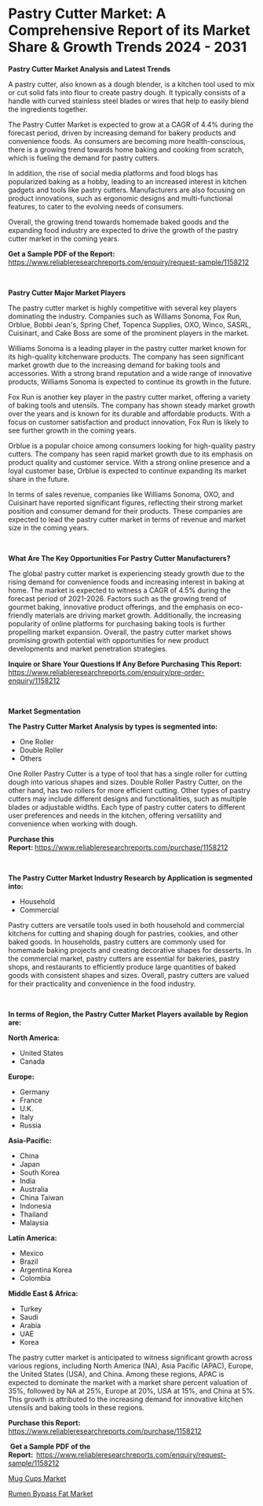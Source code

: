 <p><h1>Pastry Cutter Market: A Comprehensive Report of its Market Share & Growth Trends 2024 - 2031</h1></p><p><strong>Pastry Cutter Market Analysis and Latest Trends</strong></p>
<p><p>A pastry cutter, also known as a dough blender, is a kitchen tool used to mix or cut solid fats into flour to create pastry dough. It typically consists of a handle with curved stainless steel blades or wires that help to easily blend the ingredients together.</p><p>The Pastry Cutter Market is expected to grow at a CAGR of 4.4% during the forecast period, driven by increasing demand for bakery products and convenience foods. As consumers are becoming more health-conscious, there is a growing trend towards home baking and cooking from scratch, which is fueling the demand for pastry cutters.</p><p>In addition, the rise of social media platforms and food blogs has popularized baking as a hobby, leading to an increased interest in kitchen gadgets and tools like pastry cutters. Manufacturers are also focusing on product innovations, such as ergonomic designs and multi-functional features, to cater to the evolving needs of consumers.</p><p>Overall, the growing trend towards homemade baked goods and the expanding food industry are expected to drive the growth of the pastry cutter market in the coming years.</p></p>
<p><strong>Get a Sample PDF of the Report:&nbsp;</strong> <a href="https://www.reliableresearchreports.com/enquiry/request-sample/1158212">https://www.reliableresearchreports.com/enquiry/request-sample/1158212</a></p>
<p>&nbsp;</p>
<p><strong>Pastry Cutter Major Market Players</strong></p>
<p><p>The pastry cutter market is highly competitive with several key players dominating the industry. Companies such as Williams Sonoma, Fox Run, Orblue, Bobbi Jean's, Spring Chef, Topenca Supplies, OXO, Winco, SASRL, Cuisinart, and Cake Boss are some of the prominent players in the market.</p><p>Williams Sonoma is a leading player in the pastry cutter market known for its high-quality kitchenware products. The company has seen significant market growth due to the increasing demand for baking tools and accessories. With a strong brand reputation and a wide range of innovative products, Williams Sonoma is expected to continue its growth in the future.</p><p>Fox Run is another key player in the pastry cutter market, offering a variety of baking tools and utensils. The company has shown steady market growth over the years and is known for its durable and affordable products. With a focus on customer satisfaction and product innovation, Fox Run is likely to see further growth in the coming years.</p><p>Orblue is a popular choice among consumers looking for high-quality pastry cutters. The company has seen rapid market growth due to its emphasis on product quality and customer service. With a strong online presence and a loyal customer base, Orblue is expected to continue expanding its market share in the future.</p><p>In terms of sales revenue, companies like Williams Sonoma, OXO, and Cuisinart have reported significant figures, reflecting their strong market position and consumer demand for their products. These companies are expected to lead the pastry cutter market in terms of revenue and market size in the coming years.</p></p>
<p>&nbsp;</p>
<p><strong>What Are The Key Opportunities For Pastry Cutter Manufacturers?</strong></p>
<p><p>The global pastry cutter market is experiencing steady growth due to the rising demand for convenience foods and increasing interest in baking at home. The market is expected to witness a CAGR of 4.5% during the forecast period of 2021-2026. Factors such as the growing trend of gourmet baking, innovative product offerings, and the emphasis on eco-friendly materials are driving market growth. Additionally, the increasing popularity of online platforms for purchasing baking tools is further propelling market expansion. Overall, the pastry cutter market shows promising growth potential with opportunities for new product developments and market penetration strategies.</p></p>
<p><strong>Inquire or Share Your Questions If Any Before Purchasing This Report:</strong> <a href="https://www.reliableresearchreports.com/enquiry/pre-order-enquiry/1158212">https://www.reliableresearchreports.com/enquiry/pre-order-enquiry/1158212</a></p>
<p>&nbsp;</p>
<p><strong>Market Segmentation</strong></p>
<p><strong>The Pastry Cutter Market Analysis by types is segmented into:</strong></p>
<p><ul><li>One Roller</li><li>Double Roller</li><li>Others</li></ul></p>
<p><p>One Roller Pastry Cutter is a type of tool that has a single roller for cutting dough into various shapes and sizes. Double Roller Pastry Cutter, on the other hand, has two rollers for more efficient cutting. Other types of pastry cutters may include different designs and functionalities, such as multiple blades or adjustable widths. Each type of pastry cutter caters to different user preferences and needs in the kitchen, offering versatility and convenience when working with dough.</p></p>
<p><strong>Purchase this Report:&nbsp;</strong><a href="https://www.reliableresearchreports.com/purchase/1158212">https://www.reliableresearchreports.com/purchase/1158212</a></p>
<p>&nbsp;</p>
<p><strong>The Pastry Cutter Market Industry Research by Application is segmented into:</strong></p>
<p><ul><li>Household</li><li>Commercial</li></ul></p>
<p><p>Pastry cutters are versatile tools used in both household and commercial kitchens for cutting and shaping dough for pastries, cookies, and other baked goods. In households, pastry cutters are commonly used for homemade baking projects and creating decorative shapes for desserts. In the commercial market, pastry cutters are essential for bakeries, pastry shops, and restaurants to efficiently produce large quantities of baked goods with consistent shapes and sizes. Overall, pastry cutters are valued for their practicality and convenience in the food industry.</p></p>
<p>&nbsp;</p>
<p><strong>In terms of Region, the Pastry Cutter Market Players available by Region are:</strong></p>
<p>
    <p> <strong> North America: </strong>
        <ul>
            <li>United States</li>
            <li>Canada</li>
        </ul>
        </p> 
    <p> <strong> Europe: </strong>
        <ul>
            <li>Germany</li>
            <li>France</li>
            <li>U.K.</li>
            <li>Italy</li>
            <li>Russia</li>
        </ul>
        </p> 
    <p> <strong> Asia-Pacific: </strong>
        <ul>
            <li>China</li>
            <li>Japan</li>
            <li>South Korea</li>
            <li>India</li>
            <li>Australia</li>
            <li>China Taiwan</li>
            <li>Indonesia</li>
            <li>Thailand</li>
            <li>Malaysia</li>
        </ul>
        </p> 
    <p> <strong> Latin America: </strong>
        <ul>
            <li>Mexico</li>
            <li>Brazil</li>
            <li>Argentina Korea</li>
            <li>Colombia</li>
        </ul>
        </p> 
    <p> <strong> Middle East & Africa: </strong>
        <ul>
            <li>Turkey</li>
            <li>Saudi</li>
            <li>Arabia</li>
            <li>UAE</li>
            <li>Korea</li>
        </ul>
    </p>
    </p>
<p><p>The pastry cutter market is anticipated to witness significant growth across various regions, including North America (NA), Asia Pacific (APAC), Europe, the United States (USA), and China. Among these regions, APAC is expected to dominate the market with a market share percent valuation of 35%, followed by NA at 25%, Europe at 20%, USA at 15%, and China at 5%. This growth is attributed to the increasing demand for innovative kitchen utensils and baking tools in these regions.</p></p>
<p><strong>Purchase this Report: </strong><a href="https://www.reliableresearchreports.com/purchase/1158212">https://www.reliableresearchreports.com/purchase/1158212</a></p>
<p>&nbsp;<strong>Get a Sample PDF of the Report:&nbsp;&nbsp;</strong><a href="https://www.reliableresearchreports.com/enquiry/request-sample/1158212">https://www.reliableresearchreports.com/enquiry/request-sample/1158212</a></p>
<p><strong></strong></p>
<p><p><a href="https://github.com/Alonsoolds3wq1d81czn8rbol/Market-Research-Report-List-1/blob/main/mug-cups-market.md">Mug Cups Market</a></p><p><a href="https://gamy-alyssum-396.notion.site/Rumen-Bypass-Fat-Market-Size-Furnishes-Valuable-Information-Encompassing-Market-Share-Market-Trends-fe0996b9df154a1bb67271f937041071">Rumen Bypass Fat Market</a></p></p>